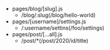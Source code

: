 
* pages/blog/[slug].js
    * /blog/:slug(/blog/hello-world)
* pages/[username]/settings.js
    * /:username/settins(/foo/settings)
* pages/post/[...all].js
    * /post/*(/post/2020/id/title)
